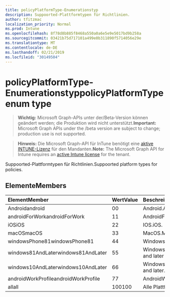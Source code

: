 ```yaml
---
title: policyPlatformType-Enumerationstyp
description: Suppoorted-Plattformtypen für Richtlinien.
author: tfitzmac
localization_priority: Normal
ms.prod: Intune
ms.openlocfilehash: 8f78d8b885f8468a550a0a6e5e9e5017bd9b258a
ms.sourcegitcommit: 03421b75d717101a499e0b311890f5714056e29e
ms.translationtype: MT
ms.contentlocale: de-DE
ms.lasthandoff: 02/21/2019
ms.locfileid: "30149504"
---
```

# <a name="policyplatformtype-enum-type"></a><span data-ttu-id="6ff2c-103">policyPlatformType-Enumerationstyp</span><span class="sxs-lookup"><span data-stu-id="6ff2c-103">policyPlatformType enum type</span></span>

> <span data-ttu-id="6ff2c-104">**Wichtig:** Microsoft Graph-APIs unter der/Beta-Version können geändert werden; die Produktion wird nicht unterstützt.</span><span class="sxs-lookup"><span data-stu-id="6ff2c-104">**Important:** Microsoft Graph APIs under the /beta version are subject to change; production use is not supported.</span></span>

> <span data-ttu-id="6ff2c-105">**Hinweis:** Die Microsoft Graph-API für InTune benötigt eine [aktive INTUNE-Lizenz](https://go.microsoft.com/fwlink/?linkid=839381) für den Mandanten.</span><span class="sxs-lookup"><span data-stu-id="6ff2c-105">**Note:** The Microsoft Graph API for Intune requires an [active Intune license](https://go.microsoft.com/fwlink/?linkid=839381) for the tenant.</span></span>

<span data-ttu-id="6ff2c-106">Suppoorted-Plattformtypen für Richtlinien.</span><span class="sxs-lookup"><span data-stu-id="6ff2c-106">Suppoorted platform types for policies.</span></span>

## <a name="members"></a><span data-ttu-id="6ff2c-107">Elemente</span><span class="sxs-lookup"><span data-stu-id="6ff2c-107">Members</span></span>
|<span data-ttu-id="6ff2c-108">Element</span><span class="sxs-lookup"><span data-stu-id="6ff2c-108">Member</span></span>|<span data-ttu-id="6ff2c-109">Wert</span><span class="sxs-lookup"><span data-stu-id="6ff2c-109">Value</span></span>|<span data-ttu-id="6ff2c-110">Beschreibung</span><span class="sxs-lookup"><span data-stu-id="6ff2c-110">Description</span></span>|
|:---|:---|:---|
|<span data-ttu-id="6ff2c-111">Android</span><span class="sxs-lookup"><span data-stu-id="6ff2c-111">android</span></span>|<span data-ttu-id="6ff2c-112">0</span><span class="sxs-lookup"><span data-stu-id="6ff2c-112">0</span></span>|<span data-ttu-id="6ff2c-113">Android.</span><span class="sxs-lookup"><span data-stu-id="6ff2c-113">Android.</span></span>|
|<span data-ttu-id="6ff2c-114">androidForWork</span><span class="sxs-lookup"><span data-stu-id="6ff2c-114">androidForWork</span></span>|<span data-ttu-id="6ff2c-115">1</span><span class="sxs-lookup"><span data-stu-id="6ff2c-115">1</span></span>|<span data-ttu-id="6ff2c-116">AndroidForWork.</span><span class="sxs-lookup"><span data-stu-id="6ff2c-116">AndroidForWork.</span></span>|
|<span data-ttu-id="6ff2c-117">iOS</span><span class="sxs-lookup"><span data-stu-id="6ff2c-117">iOS</span></span>|<span data-ttu-id="6ff2c-118">2</span><span class="sxs-lookup"><span data-stu-id="6ff2c-118">2</span></span>|<span data-ttu-id="6ff2c-119">IOS.</span><span class="sxs-lookup"><span data-stu-id="6ff2c-119">iOS.</span></span>|
|<span data-ttu-id="6ff2c-120">macOS</span><span class="sxs-lookup"><span data-stu-id="6ff2c-120">macOS</span></span>|<span data-ttu-id="6ff2c-121">3</span><span class="sxs-lookup"><span data-stu-id="6ff2c-121">3</span></span>|<span data-ttu-id="6ff2c-122">MacOS.</span><span class="sxs-lookup"><span data-stu-id="6ff2c-122">MacOS.</span></span>|
|<span data-ttu-id="6ff2c-123">windowsPhone81</span><span class="sxs-lookup"><span data-stu-id="6ff2c-123">windowsPhone81</span></span>|<span data-ttu-id="6ff2c-124">4</span><span class="sxs-lookup"><span data-stu-id="6ff2c-124">4</span></span>|<span data-ttu-id="6ff2c-125">WindowsPhone 8,1.</span><span class="sxs-lookup"><span data-stu-id="6ff2c-125">WindowsPhone 8.1.</span></span>|
|<span data-ttu-id="6ff2c-126">windows81AndLater</span><span class="sxs-lookup"><span data-stu-id="6ff2c-126">windows81AndLater</span></span>|<span data-ttu-id="6ff2c-127">5</span><span class="sxs-lookup"><span data-stu-id="6ff2c-127">5</span></span>|<span data-ttu-id="6ff2c-128">Windows 8,1 und höher</span><span class="sxs-lookup"><span data-stu-id="6ff2c-128">Windows 8.1 and later</span></span>|
|<span data-ttu-id="6ff2c-129">windows10AndLater</span><span class="sxs-lookup"><span data-stu-id="6ff2c-129">windows10AndLater</span></span>|<span data-ttu-id="6ff2c-130">6</span><span class="sxs-lookup"><span data-stu-id="6ff2c-130">6</span></span>|<span data-ttu-id="6ff2c-131">Windows 10 und höher.</span><span class="sxs-lookup"><span data-stu-id="6ff2c-131">Windows 10 and later.</span></span>|
|<span data-ttu-id="6ff2c-132">androidWorkProfile</span><span class="sxs-lookup"><span data-stu-id="6ff2c-132">androidWorkProfile</span></span>|<span data-ttu-id="6ff2c-133">7</span><span class="sxs-lookup"><span data-stu-id="6ff2c-133">7</span></span>|<span data-ttu-id="6ff2c-134">AndroidWorkProfile.</span><span class="sxs-lookup"><span data-stu-id="6ff2c-134">AndroidWorkProfile.</span></span>|
|<span data-ttu-id="6ff2c-135">all</span><span class="sxs-lookup"><span data-stu-id="6ff2c-135">all</span></span>|<span data-ttu-id="6ff2c-136">100</span><span class="sxs-lookup"><span data-stu-id="6ff2c-136">100</span></span>|<span data-ttu-id="6ff2c-137">Alle Plattformen.</span><span class="sxs-lookup"><span data-stu-id="6ff2c-137">All platforms.</span></span>|




